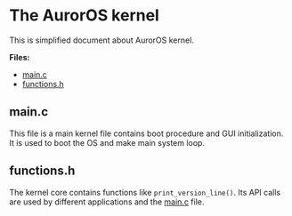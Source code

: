 # The AurorOS kernel

This is simplified document about AurorOS kernel.

**Files:**

- [main.c](#mainc)
- [functions.h](#functionsh)

## main.c

This file is a main kernel file contains boot procedure and GUI initialization. It is used to boot the OS and make main system loop.

## functions.h

The kernel core contains functions like `print_version_line()`. Its API calls are used by different applications and the [main.c](#mainc) file.